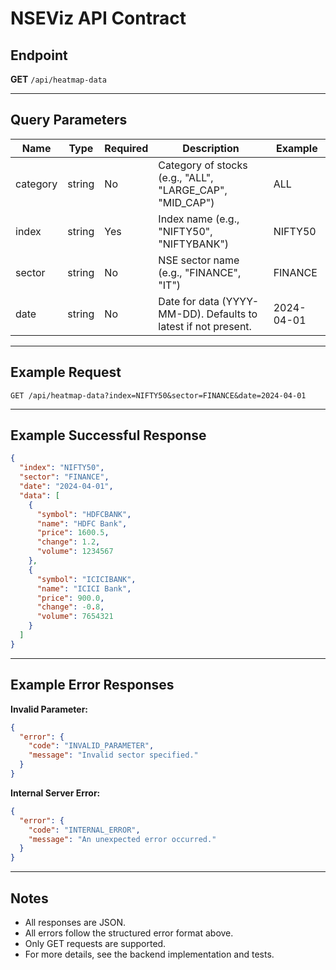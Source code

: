 # NSEViz API Contract

## Endpoint

**GET** `/api/heatmap-data`

---

## Query Parameters

| Name      | Type   | Required | Description                                                    | Example        |
|-----------|--------|----------|----------------------------------------------------------------|----------------|
| category  | string | No       | Category of stocks (e.g., "ALL", "LARGE_CAP", "MID_CAP")    | ALL            |
| index     | string | Yes      | Index name (e.g., "NIFTY50", "NIFTYBANK")                   | NIFTY50        |
| sector    | string | No       | NSE sector name (e.g., "FINANCE", "IT")                      | FINANCE        |
| date      | string | No       | Date for data (YYYY-MM-DD). Defaults to latest if not present. | 2024-04-01     |

---

## Example Request

```
GET /api/heatmap-data?index=NIFTY50&sector=FINANCE&date=2024-04-01
```

---

## Example Successful Response

```json
{
  "index": "NIFTY50",
  "sector": "FINANCE",
  "date": "2024-04-01",
  "data": [
    {
      "symbol": "HDFCBANK",
      "name": "HDFC Bank",
      "price": 1600.5,
      "change": 1.2,
      "volume": 1234567
    },
    {
      "symbol": "ICICIBANK",
      "name": "ICICI Bank",
      "price": 900.0,
      "change": -0.8,
      "volume": 7654321
    }
  ]
}
```

---

## Example Error Responses

**Invalid Parameter:**
```json
{
  "error": {
    "code": "INVALID_PARAMETER",
    "message": "Invalid sector specified."
  }
}
```

**Internal Server Error:**
```json
{
  "error": {
    "code": "INTERNAL_ERROR",
    "message": "An unexpected error occurred."
  }
}
```

---

## Notes
- All responses are JSON.
- All errors follow the structured error format above.
- Only GET requests are supported.
- For more details, see the backend implementation and tests.
